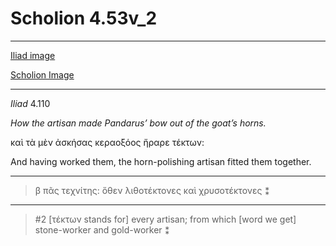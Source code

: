 # Scholion 4.53v_2

---

[Iliad image](http://www.homermultitext.org/ict2/?urn=urn:cite2:hmt:vbbifolio.v1:vb_53v_54r@0.2277,0.3088,0.2303,0.02844)

[Scholion Image](http://www.homermultitext.org/ict2/?urn=urn:cite2:hmt:vbbifolio.v1:vb_53v_54r@0.2454,0.1589,0.2102,0.02183)

---

*Iliad* 4.110

*How the artisan made Pandarus’ bow out of the goat’s horns.*

καὶ τὰ μὲν ἀσκήσας κεραοξόος ἤραρε τέκτων:

And having worked them, the horn-polishing artisan fitted them together.

---

> β πᾶς τεχνίτης: ὅθεν λιθοτέκτονες καὶ χρυσοτέκτονες ⁑

---

>  #2 [τέκτων stands for] every artisan; from which [word we get] stone-worker and gold-worker ⁑